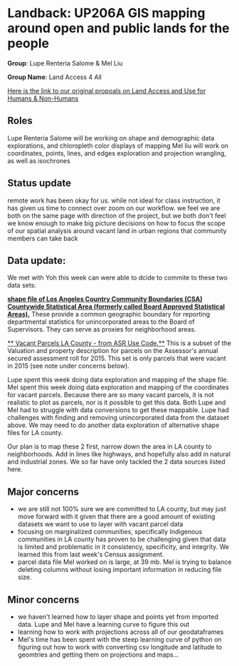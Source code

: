 # Landback: UP206A GIS mapping around open and public lands for the people


**Group**: Lupe Renteria Salome & Mel Liu

**Group Name**: Land Access 4 All

[Here is the link to our original propoals on Land Access and Use for Humans & Non-Humans](https://github.com/melissaemilee/landback/blob/main/proposal.md)


## Roles
Lupe Renteria Salome will be working on shape and demographic data explorations, and chloropleth color displays of mapping
Mel liu will work on coordinates, points, lines, and edges exploration and projection wrangling, as well as isochrones


## Status update 
remote work has been okay for us. while not ideal for class instruction, it has given us time to connect over zoom on our workflow. we feel we are both on the same page with direction of the project, but we both don't feel we know enough to make big picture decisions on how to focus the scope of our spatial analysis around vacant land in urban regions that community members can take back


## Data update: 
We met with Yoh this week can were able to dcide to commite to these two data sets:

[**shape file of Los Angeles Country Community Boundaries (CSA) Countywide Statistical Area (formerly called Board Approved Statistical Areas).**](https://data.lacounty.gov/GIS-Data/Community-Boundaries-CSA-/g4rb-en2z) These provide a common geographic boundary for reporting departmental statistics for unincorporated areas to the Board of Supervisors. They can serve as proxies for neighborhood areas.

[** Vacant Parcels LA County - from ASR Use Code.**](https://data.lacounty.gov/Parcel-/Vacant-Parcels-LA-County-from-ASR-Use-Code/vcaw-zeg9) This is a subset of the Valuation and property description for parcels on the Assessor's annual secured assessment roll for 2015. This set is only parcels that were vacant in 2015 (see note under concerns below).


Lupe spent this week doing data exploration and mapping of the shape file. Mel spent this week doing data exploration and mapping of the coordinates for vacant parcels. Because there are so many vacant parcels, it is not realistic to plot as parcels, nor is it possible to get this data. Both Lupe and Mel had to struggle with data conversions to get these mappable. Lupe had challenges with finding and removing unincorporated data from the dataset above. We may need to do another data exploration of alternative shape files for LA county.

Our plan is to map these 2 first, narrow down the area in LA county to neighborhoods. Add in lines like highways, and hopefully also add in natural and industrial zones. We so far have only tackled the 2 data sources listed here.


## Major concerns
- we are still not 100% sure we are committed to LA county, but may just move forward with it given that there are a good amount of existing datasets we want to use to layer with vacant parcel data
- focusing on marginalized communities, specifically Indigenous communities in LA county has proven to be challenging given that data is limited and problematic in it consistency, specificity, and integrity. We learned this from last week's Census assignment. 
- parcel data file Mel worked on is large, at 39 mb. Mel is trying to balance deleting columns without losing important information in reducing file size.


## Minor concerns
- we haven't learned how to layer shape and points yet from imported data. Lupe and Mel have a learning curve to figure this out
- learning how to work with projections across all of our geodataframes
- Mel's time has been spent with the steep learning curve of python on figuring out how to work with converting csv longitude and latitude to geomtries and getting them on projections and maps...


